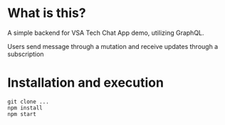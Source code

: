# What is this?
A simple backend for VSA Tech Chat App demo, utilizing GraphQL.

Users send message through a mutation and receive updates through a subscription

# Installation and execution

```
git clone ...
npm install
npm start
```
